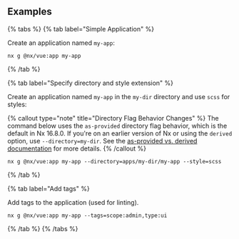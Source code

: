 ## Examples

{% tabs %}
{% tab label="Simple Application" %}

Create an application named `my-app`:

```shell
nx g @nx/vue:app my-app
```

{% /tab %}

{% tab label="Specify directory and style extension" %}

Create an application named `my-app` in the `my-dir` directory and use `scss` for styles:

{% callout type="note" title="Directory Flag Behavior Changes" %}
The command below uses the `as-provided` directory flag behavior, which is the default in Nx 16.8.0. If you're on an earlier version of Nx or using the `derived` option, use `--directory=my-dir`. See the [as-provided vs. derived documentation](/deprecated/as-provided-vs-derived) for more details.
{% /callout %}

```shell
nx g @nx/vue:app my-app --directory=apps/my-dir/my-app --style=scss
```

{% /tab %}

{% tab label="Add tags" %}

Add tags to the application (used for linting).

```shell
nx g @nx/vue:app my-app --tags=scope:admin,type:ui
```

{% /tab %}
{% /tabs %}
